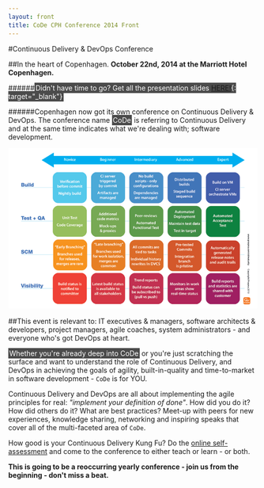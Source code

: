 ```yaml
---
layout: front
title: CoDe CPH Conference 2014 Front
---
```


#Continuous Delivery & DevOps Conference

##In the heart of Copenhagen.
__October 22nd, 2014 at the Marriott Hotel Copenhagen.__

######<span style="background:#4b4b4b; color:#FFFFFF; padding:2px;">Didn't have time to go? Get all the presentation slides [HERE!](https://drive.google.com/folderview?id=0B7COmBHPVvgEelpvZFNUX3F0VWs&usp=sharing){: target="_blank"}</span>

######Copenhagen now got its own conference on Continuous Delivery & DevOps. The conference name <span style="background:#4b4b4b; color:#FFFFFF; padding:2px;">CoDe</span> is referring to Continuous Delivery and at the same time indicates what we're dealing with; software development.

<a href="http://cdmi.praqma.net/">
<img src="/images/maturity_model_web.png" class="stdright" style="width:500."></a>

##This event is relevant to:
IT executives & managers, software architects & developers, project managers, agile coaches, system administrators - and everyone who's got DevOps at heart.

<span style="background:#4b4b4b; color:#FFFFFF; padding:2px;">Whether you're already deep into CoDe</span> or you're just scratching the surface and want to understand the role of Continuous Delivery, and DevOps in achieving the goals of agility, built-in-quality and time-to-market in software development - `CoDe` is for YOU.

Continuous Delivery and DevOps are all about implementing the agile principles for real: _"implement your definition of done"_. How did you do it? How did others do it? What are best practices? Meet-up with peers for new experiences, knowledge sharing, networking and inspiring speaks that cover all of the multi-faceted area of `CoDe`.

How good is your Continuous Delivery Kung Fu? Do the <a href="http://cdmi.praqma.net" target="_blank">online self-assessment</a> and come to the conference to either teach or learn - or both.

__This is going to be a reoccurring yearly conference - join us from the beginning - don't miss a beat.__
